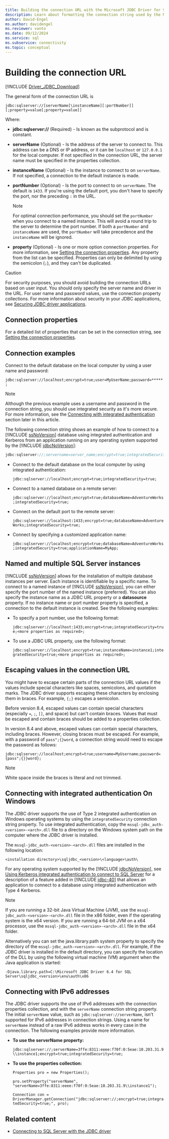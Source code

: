 ```yaml
---
title: Building the connection URL with the Microsoft JDBC Driver for SQL Server
description: Learn about formatting the connection string used by the Microsoft JDBC Driver for SQL Server. Samples of connection strings are included in the examples section.
author: David-Engel
ms.author: davidengel
ms.reviewer: vanto
ms.date: 09/12/2024
ms.service: sql
ms.subservice: connectivity
ms.topic: conceptual
---
```

# Building the connection URL

[!INCLUDE [Driver_JDBC_Download](../../includes/driver_jdbc_download.md)]

The general form of the connection URL is

`jdbc:sqlserver://[serverName[\instanceName][:portNumber]][;property=value[;property=value]]`

Where:

- **jdbc:sqlserver://** (Required) - Is known as the subprotocol and is constant.

- **serverName** (Optional) - Is the address of the server to connect to. This address can be a DNS or IP address, or it can be `localhost` or `127.0.0.1` for the local computer. If not specified in the connection URL, the server name must be specified in the properties collection.

- **instanceName** (Optional) - Is the instance to connect to on `serverName`. If not specified, a connection to the default instance is made.

- **portNumber** (Optional) - Is the port to connect to on `serverName`. The default is `1433`. If you're using the default port, you don't have to specify the port, nor the preceding `:` in the URL.

    > [!NOTE]  
    > For optimal connection performance, you should set the `portNumber` when you connect to a named instance. This will avoid a round trip to the server to determine the port number. If both a `portNumber` and `instanceName` are used, the `portNumber` will take precedence and the `instanceName` will be ignored.

- **property** (Optional) - Is one or more option connection properties. For more information, see [Setting the connection properties](setting-the-connection-properties.md). Any property from the list can be specified. Properties can only be delimited by using the semicolon (`;`), and they can't be duplicated.

> [!CAUTION]  
> For security purposes, you should avoid building the connection URLs based on user input. You should only specify the server name and driver in the URL. For user name and password values, use the connection property collections. For more information about security in your JDBC applications, see [Securing JDBC driver applications](securing-jdbc-driver-applications.md).

## Connection properties

For a detailed list of properties that can be set in the connection string, see [Setting the connection properties](setting-the-connection-properties.md#properties).

## Connection examples

Connect to the default database on the local computer by using a user name and password:

`jdbc:sqlserver://localhost;encrypt=true;user=MyUserName;password=*****;`

> [!NOTE]  
> Although the previous example uses a username and password in the connection string, you should use integrated security as it's more secure. For more information, see the [Connecting with integrated authentication](#Connectingintegrated) section later in this article.

The following connection string shows an example of how to connect to a [!INCLUDE [ssNoVersion](../../includes/ssnoversion-md.md)] database using integrated authentication and Kerberos from an application running on any operating system supported by the [!INCLUDE [jdbcNoVersion](../../includes/jdbcnoversion_md.md)]:

```java
jdbc:sqlserver://;servername=server_name;encrypt=true;integratedSecurity=true;authenticationScheme=JavaKerberos
```

- Connect to the default database on the local computer by using integrated authentication:

  `jdbc:sqlserver://localhost;encrypt=true;integratedSecurity=true;`

- Connect to a named database on a remote server:

  `jdbc:sqlserver://localhost;encrypt=true;databaseName=AdventureWorks;integratedSecurity=true;`

- Connect on the default port to the remote server:

  `jdbc:sqlserver://localhost:1433;encrypt=true;databaseName=AdventureWorks;integratedSecurity=true;`

- Connect by specifying a customized application name:

  `jdbc:sqlserver://localhost;encrypt=true;databaseName=AdventureWorks;integratedSecurity=true;applicationName=MyApp;`

## Named and multiple SQL Server instances

[!INCLUDE [ssNoVersion](../../includes/ssnoversion-md.md)] allows for the installation of multiple database instances per server. Each instance is identifiable by a specific name. To connect to a named instance of [!INCLUDE [ssNoVersion](../../includes/ssnoversion-md.md)], you can either specify the port number of the named instance (preferred). You can also specify the instance name as a JDBC URL property or a **datasource** property. If no instance name or port number property is specified, a connection to the default instance is created. See the following examples:

- To specify a port number, use the following format:

  `jdbc:sqlserver://localhost:1433;encrypt=true;integratedSecurity=true;<more properties as required>;`

- To use a JDBC URL property, use the following format:

  `jdbc:sqlserver://localhost;encrypt=true;instanceName=instance1;integratedSecurity=true;<more properties as required>;`

## Escaping values in the connection URL

You might have to escape certain parts of the connection URL values if the values include special characters like spaces, semicolons, and quotation marks. The JDBC driver supports escaping these characters by enclosing them in braces. For example, `{;}` escapes a semicolon.

Before version 8.4, escaped values can contain special characters (especially `=`, `;`, `[]`, and space) but can't contain braces. Values that must be escaped and contain braces should be added to a properties collection.

In version 8.4 and above, escaped values can contain special characters, including braces. However, closing braces must be escaped. For example, with a password of `pass";{}word`, a connection string would need to escape the password as follows:

`jdbc:sqlserver://localhost;encrypt=true;username=MyUsername;password={pass";{}}word};`

> [!NOTE]  
> White space inside the braces is literal and not trimmed.

## <a name="Connectingintegrated"></a> Connecting with integrated authentication On Windows

The JDBC driver supports the use of Type 2 integrated authentication on Windows operating systems by using the `integratedSecurity` connection string property. To use integrated authentication, copy the `mssql-jdbc_auth-<version>-<arch>.dll` file to a directory on the Windows system path on the computer where the JDBC driver is installed.

The `mssql-jdbc_auth-<version>-<arch>.dll` files are installed in the following location:

`<installation directory>\sqljdbc_<version>\<language>\auth\`

For any operating system supported by the [!INCLUDE [jdbcNoVersion](../../includes/jdbcnoversion_md.md)], see [Using Kerberos integrated authentication to connect to SQL Server](using-kerberos-integrated-authentication-to-connect-to-sql-server.md) for a description of a feature added in [!INCLUDE [jdbc-40](../../includes/jdbc-40-md.md)] that allows an application to connect to a database using integrated authentication with Type 4 Kerberos.

> [!NOTE]  
> If you are running a 32-bit Java Virtual Machine (JVM), use the `mssql-jdbc_auth-<version>-<arch>.dll` file in the x86 folder, even if the operating system is the x64 version. If you are running a 64-bit JVM on a x64 processor, use the `mssql-jdbc_auth-<version>-<arch>.dll` file in the x64 folder.

Alternatively you can set the java.library.path system property to specify the directory of the `mssql-jdbc_auth-<version>-<arch>.dll`. For example, if the JDBC driver is installed in the default directory, you can specify the location of the DLL by using the following virtual machine (VM) argument when the Java application is started:

`-Djava.library.path=C:\Microsoft JDBC Driver 6.4 for SQL Server\sqljdbc_<version>\enu\auth\x86`

## Connecting with IPv6 addresses

The JDBC driver supports the use of IPv6 addresses with the connection properties collection, and with the `serverName` connection string property. The initial `serverName` value, such as `jdbc:sqlserver://serverName`, isn't supported for IPv6 addresses in connection strings. Using a name for `serverName` instead of a raw IPv6 address works in every case in the connection. The following examples provide more information.

- **To use the serverName property:**

  `jdbc:sqlserver://;serverName=3ffe:8311:eeee:f70f:0:5eae:10.203.31.9\\instance1;encrypt=true;integratedSecurity=true;`

- **To use the properties collection:**

  `Properties pro = new Properties();`

  `pro.setProperty("serverName", "serverName=3ffe:8311:eeee:f70f:0:5eae:10.203.31.9\\instance1");`

  `Connection con = DriverManager.getConnection("jdbc:sqlserver://;encrypt=true;integratedSecurity=true;", pro);`

## Related content

- [Connecting to SQL Server with the JDBC driver](connecting-to-sql-server-with-the-jdbc-driver.md)
